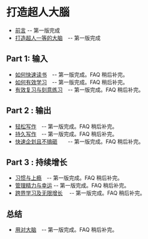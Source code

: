 # 打造超人大腦


* [前言](00.md) -- 第一版完成
* [打造超人一等的大脑](01.md)　-- 第一版完成

## Part 1: 输入

* [如何快速读书](02.md)　-- 第一版完成。FAQ 稍后补完。
* [如何有效学习](03.md)　-- 第一版完成。FAQ 稍后补完。
* [有效复习与刻意练习](04.md)　-- 第一版完成。FAQ 稍后补完。

## Part 2 : 输出

* [轻松写作](05.md)　-- 第一版完成。FAQ 稍后补完。
* [持久写作](06.md)　-- 第一版完成。FAQ 稍后补完。
* [快速企划且不搞砸](07.md)　　-- 第一版完成。FAQ 稍后补完。

## Part 3 : 持续增长

* [习惯与上瘾](08.md)　-- 第一版完成。FAQ 稍后补完。
* [管理精力与幸运](09.md) -- 第一版完成。FAQ 稍后补完。
* [跨界学习及无限增长](10.md)　 -- 第一版完成。FAQ 稍后补完。

## 总结

* [用对大脑](11.md)　-- 第一版完成。FAQ 稍后补完。
